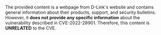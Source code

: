 The provided content is a webpage from D-Link's website and contains general information about their products, support, and security bulletins. However, it **does not provide any specific information** about the vulnerability described in CVE-2022-28901. Therefore, this content is **UNRELATED** to the CVE.